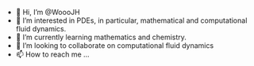 - 👋 Hi, I’m @WoooJH
- 👀 I’m interested in PDEs, in particular, mathematical and computational fluid dynamics.
- 🌱 I’m currently learning mathematics and chemistry.
- 💞️ I’m looking to collaborate on computational fluid dynamics
- 📫 How to reach me ...

<!---
WoooJH/WoooJH is a ✨ special ✨ repository because its `README.md` (this file) appears on your GitHub profile.
You can click the Preview link to take a look at your changes.
--->
